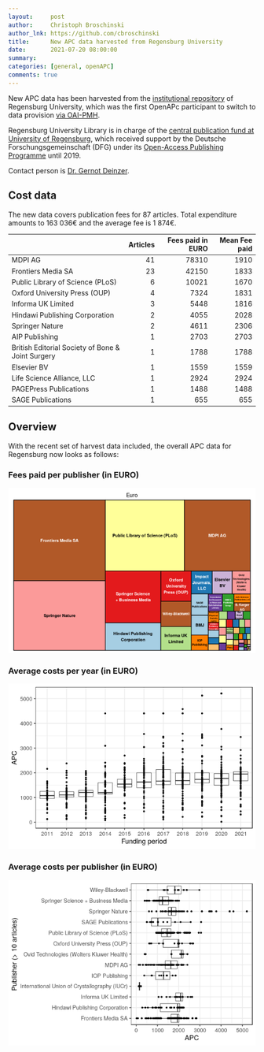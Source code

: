 ```yaml
---
layout:     post
author:     Christoph Broschinski
author_lnk: https://github.com/cbroschinski
title:      New APC data harvested from Regensburg University
date:       2021-07-20 08:00:00
summary:    
categories: [general, openAPC]
comments: true
---
```




New APC data has been harvested from the [institutional repository](https://epub.uni-regensburg.de) of Regensburg University, which was the first OpenAPc participant to switch to data provision [via OAI-PMH](https://openapc.github.io/general/openapc/2017/01/25/regensburg/).

Regensburg University Library is in charge of the [central publication fund at University of Regensburg](http://oa.uni-regensburg.de/), which received support by the Deutsche Forschungsgemeinschaft (DFG) under its [Open-Access Publishing Programme](https://www.dfg.de/en/research_funding/programmes/infrastructure/lis/open_access/infrastructure_funding/index.html#4) until 2019.

Contact person is [Dr. Gernot Deinzer](mailto:gernot.deinzer@bibliothek.uni-regensburg.de).

## Cost data



The new data covers publication fees for 87 articles. Total expenditure amounts to 163 036€ and the average fee is 1 874€.



|                                                  | Articles| Fees paid in EURO| Mean Fee paid|
|:-------------------------------------------------|--------:|-----------------:|-------------:|
|MDPI AG                                           |       41|             78310|          1910|
|Frontiers Media SA                                |       23|             42150|          1833|
|Public Library of Science (PLoS)                  |        6|             10021|          1670|
|Oxford University Press (OUP)                     |        4|              7324|          1831|
|Informa UK Limited                                |        3|              5448|          1816|
|Hindawi Publishing Corporation                    |        2|              4055|          2028|
|Springer Nature                                   |        2|              4611|          2306|
|AIP Publishing                                    |        1|              2703|          2703|
|British Editorial Society of Bone & Joint Surgery |        1|              1788|          1788|
|Elsevier BV                                       |        1|              1559|          1559|
|Life Science Alliance, LLC                        |        1|              2924|          2924|
|PAGEPress Publications                            |        1|              1488|          1488|
|SAGE Publications                                 |        1|               655|           655|

## Overview

With the recent set of harvest data included, the overall APC data for Regensburg now looks as follows:

### Fees paid per publisher (in EURO)

![plot of chunk tree_regensburg_2021_07_20_full](/figure/tree_regensburg_2021_07_20_full-1.png)

###  Average costs per year (in EURO)

![plot of chunk box_regensburg_2021_07_20_year_full](/figure/box_regensburg_2021_07_20_year_full-1.png)

###  Average costs per publisher (in EURO)

![plot of chunk box_regensburg_2021_07_20_publisher_full](/figure/box_regensburg_2021_07_20_publisher_full-1.png)
